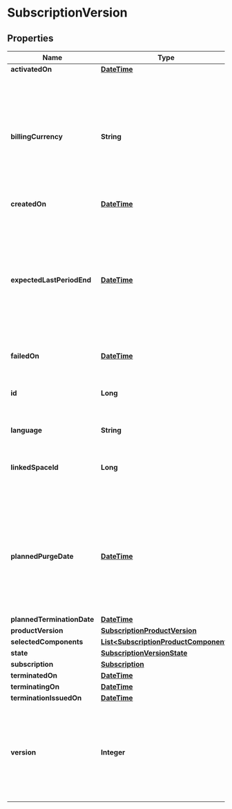
# SubscriptionVersion

## Properties
Name | Type | Description | Notes
------------ | ------------- | ------------- | -------------
**activatedOn** | [**DateTime**](DateTime.md) |  |  [optional]
**billingCurrency** | **String** | The subscriber is charged in the billing currency. The billing currency has to be one of the enabled currencies on the subscription product. |  [optional]
**createdOn** | [**DateTime**](DateTime.md) |  |  [optional]
**expectedLastPeriodEnd** | [**DateTime**](DateTime.md) | The expected last period end is the date on which the projected end date of the last period is. This is only a projection and as such the actual date may be different. |  [optional]
**failedOn** | [**DateTime**](DateTime.md) |  |  [optional]
**id** | **Long** | The ID is the primary key of the entity. The ID identifies the entity uniquely. |  [optional]
**language** | **String** |  |  [optional]
**linkedSpaceId** | **Long** | The linked space id holds the ID of the space to which the entity belongs to. |  [optional]
**plannedPurgeDate** | [**DateTime**](DateTime.md) | The planned purge date indicates when the entity is permanently removed. When the date is null the entity is not planned to be removed. |  [optional]
**plannedTerminationDate** | [**DateTime**](DateTime.md) |  |  [optional]
**productVersion** | [**SubscriptionProductVersion**](SubscriptionProductVersion.md) |  |  [optional]
**selectedComponents** | [**List&lt;SubscriptionProductComponent&gt;**](SubscriptionProductComponent.md) |  |  [optional]
**state** | [**SubscriptionVersionState**](SubscriptionVersionState.md) |  |  [optional]
**subscription** | [**Subscription**](Subscription.md) |  |  [optional]
**terminatedOn** | [**DateTime**](DateTime.md) |  |  [optional]
**terminatingOn** | [**DateTime**](DateTime.md) |  |  [optional]
**terminationIssuedOn** | [**DateTime**](DateTime.md) |  |  [optional]
**version** | **Integer** | The version number indicates the version of the entity. The version is incremented whenever the entity is changed. |  [optional]



